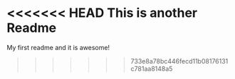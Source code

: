 <<<<<<< HEAD
This is another Readme
=======
My first readme and it is awesome!
>>>>>>> 733e8a78bc446fecd11b08176131c781aa8148a5

